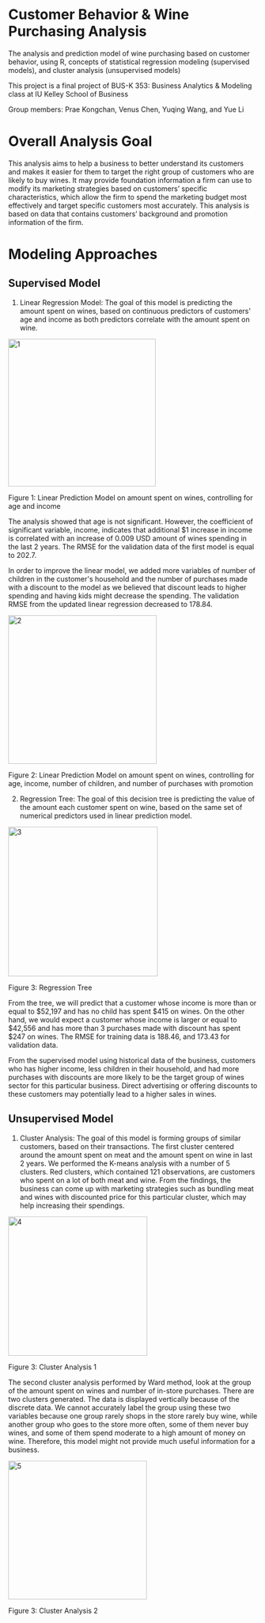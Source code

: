 # Customer Behavior & Wine Purchasing Analysis
The analysis and prediction model of wine purchasing based on customer behavior, using R, concepts of statistical regression modeling (supervised models), and cluster analysis (unsupervised models)

This project is a final project of BUS-K 353: Business Analytics & Modeling class at IU Kelley School of Business 

Group members: Prae Kongchan, Venus Chen, Yuqing Wang, and Yue Li

# Overall Analysis Goal
This analysis aims to help a business to better understand its customers and makes it easier for them to target the right group of customers who are likely to buy wines. It may provide foundation information a firm can use to modify its marketing strategies based on customers’ specific characteristics, which allow the firm to spend the marketing budget most effectively and target specific customers most accurately. This analysis is based on data that contains customers’ background and promotion information of the firm.

# Modeling Approaches

## Supervised Model

1. Linear Regression Model: The goal of this model is predicting the amount spent on wines, based on continuous predictors of customers' age and income as both predictors correlate with the amount spent on wine. 

<img width="298" alt="1" src="https://user-images.githubusercontent.com/112535634/212492877-bbc3cc89-53c3-4eb0-a91d-2c6c44a4853d.png">

Figure 1: Linear Prediction Model on amount spent on wines, controlling for age and income

The analysis showed that age is not significant. However, the coefficient of significant variable, income, indicates that additional $1 increase in income is correlated with an increase of 0.009 USD amount of wines spending in the last 2 years. The RMSE for the validation data of the first model is equal to 202.7.

In order to improve the linear model, we added more variables of number of children in the customer's household and the number of purchases made with a discount to the model as we believed that discount leads to higher spending and having kids might decrease the spending. The validation RMSE from the updated linear regression decreased to 178.84.

<img width="300" alt="2" src="https://user-images.githubusercontent.com/112535634/212492911-5f46f4f0-07d5-43e3-8686-a122b45808ff.png">

Figure 2: Linear Prediction Model on amount spent on wines, controlling for age, income, number of children, and number of purchases with promotion

2. Regression Tree: The goal of this decision tree is predicting the value of the amount each customer spent on wine, based on the same set of numerical predictors used in linear prediction model.

<img width="302" alt="3" src="https://user-images.githubusercontent.com/112535634/212492950-3394c16a-2b2a-46c0-b7e1-e8efbed6b27d.png">

Figure 3: Regression Tree

From the tree, we will predict that a customer whose income is more than or equal to $52,197 and has no child has spent $415 on wines. On the other hand, we would expect a customer whose income is larger or equal to $42,556 and has more than 3 purchases made with discount has spent $247 on wines. The RMSE for training data is 188.46, and 173.43 for validation data.

From the supervised model using historical data of the business, customers who has higher income, less children in their household, and had more purchases with discounts are more likely to be the target group of wines sector for this particular business. Direct advertising or offering discounts to these customers may potentially lead to a higher sales in wines.

## Unsupervised Model

1. Cluster Analysis: The goal of this model is forming groups of similar customers, based on their transactions. The first cluster centered around the amount spent on meat and the amount spent on wine in last 2 years. We performed the K-means analysis with a number of 5 clusters. Red clusters, which contained 121 observations, are customers who spent on a lot of both meat and wine. From the findings, the business can come up with marketing strategies such as bundling meat and wines with discounted price for this particular cluster, which may help increasing their spendings.

<img width="281" alt="4" src="https://user-images.githubusercontent.com/112535634/212493007-ea472b8b-a831-471c-8ca4-b14987096a92.png">

Figure 3: Cluster Analysis 1

The second cluster analysis performed by Ward method, look at the group of the amount spent on wines and number of in-store purchases. There are two clusters generated. The data is displayed vertically because of the discrete data. We cannot accurately label the group using these two variables because one group rarely shops in the store rarely buy wine, while another group who goes to the store more often, some of them never buy wines, and some of them spend moderate to a high amount of money on wine. Therefore, this model might not provide much useful information for a business.

<img width="280" alt="5" src="https://user-images.githubusercontent.com/112535634/212493049-19dfa174-ee2b-4788-9cc0-aba4982a6789.png">

Figure 3: Cluster Analysis 2




